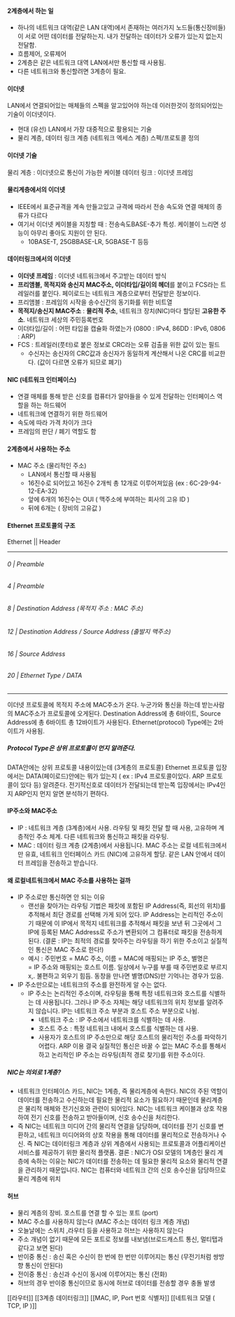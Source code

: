 #### 2계층에서 하는 일
- 하나의 네트워크 대역(같은 LAN 대역)에서 존재하는 여러가지 노드들(통신장비들)이 서로 어떤 데이터를 전달하는지. 내가 전달하는 데이터가 오류가 있는지 없는지 전달함.
- 흐름제어, 오류제어
- 2계층은 같은 네트워크 대역 LAN에서만 통신할 때 사용됨.
- 다른 네트워크와 통신할려면 3계층이 필요.

#### 이더넷
LAN에서 연결되어있는 매체들의 스펙을 알고있어야 하는데 이러한것이 정의되어있는 기술이 이더넷이다.
- 현대 (유선) LAN에서 가장 대중적으로 활용되는 기술
- 물리 계층, 데이터 링크 계층 (네트워크 엑세스 계층) 스펙/프로토콜 정의

#### 이더넷 기술
물리 계층 : 이더넷으로 통신이 가능한 케이블
데이터 링크 : 이더넷 프레임

#### 물리계층에서의 이더넷
- IEEE에서 표준규격을 계속 만들고있고 규격에 따라서 전송 속도와 연결 매체의 종류가 다르다
- 여기서 이더넷 케이블을 지칭할 때 : 전송속도BASE-추가 특성. 케이블이 느리면 성능이 아무리 좋아도 지원이 안 된다.
	- 10BASE-T, 25GBBASE-LR, 5GBASE-T 등등

#### 데이터링크에서의 이더넷
- **이더넷 프레임** : 이더넷 네트워크에서 주고받는 데이터 방식
-  **프리앰블, 목적지와 송신지 MAC주소, 이더타입/길이의 헤더**를 붙이고 FCS라는 트레일러를 붙인다. 페이로드는 네트워크 계층으로부터 전달받은 정보이다.
- 프리앰블 : 프레임의 시작을 송수신간의 동기화를 위한 비트열
- **목적지/송신지 MAC주소** : **물리적 주소**, 네트워크 장치(NIC)마다 할당된 **고유한 주소**. 네트워크 세상의 주민등록번호
- 이더타입/길이 : 어떤 타입을 캡슐화 하였는가 (0800 : IPv4, 86DD : IPv6, 0806 : ARP)
- FCS : 트레일러(풋터)로 붙은 정보로 CRC라는 오류 검출을 위한 값이 있는 필드
	- 수신자는 송신자의 CRC값과 송신자가 동일하게 계산해서 나온 CRC를 비교한다. (값이 다르면 오류가 되므로 폐기)

#### NIC (네트워크 인터페이스)
- 연결 매체를 통해 받은 신호를 컴퓨터가 알아들을 수 있게 전달하는 인터페이스 역할을 하는 하드웨어
- 네트워크에 연결하기 위한 하드웨어
- 속도에 따라 가격 차이가 크다
- 프레임의 판단 / 폐기 역할도 함
#### 2계층에서 사용하는 주소
- MAC 주소 (물리적인 주소)
	- LAN에서 통신할 때 사용됨
	- 16진수로 되어있고 16진수 2개씩 총 12개로 이루어져있음 (ex : 6C-29-94-12-EA-32)
	- 앞에 6개의 16진수는 OUI ( 맥주소에 부여하는 회사의 고유 ID )
	- 뒤에 6개는 ( 장비의 고유값 )

#### Ethernet 프로토콜의 구조
Ethernet || Header


------------
###### 0   | Preamble
###### 4   | Preamble
###### 8   | Destination Address (목적지 주소 : MAC 주소)
###### 12 | Destination Address / Source Address (출발지 맥주소)
###### 16 | Source Address 
###### 20 | Ethernet Type / DATA

---------
이더넷 프로토콜에 목적지 주소에 MAC주소가 온다. 누군가와 통신을 하는데 받는사람의 MAC주소가 프로토콜에 오게된다. Destination Address에 총 6바이트, Source Address에 총 6바이트 총 12바이트가 사용된다. Ethernet(protocol) Type에는 2바이트가 사용됨. 
##### Protocol Type은 상위 프로토콜이 먼지 알려준다.
DATA안에는 상위 프로토콜 내용이있는데 (3계층의 프로토콜) Ethernet 프로토콜 입장에서는 DATA(페이로드)안에는 뭐가 있는지 ( ex : IPv4 프로토콜이있다. ARP 프로토콜이 있다 등) 알려준다.
전기적신호로 데이터가 전달되는데 받는쪽 입장에서는 IPv4인지 ARP인지 먼지 알면 분석하기 편하다.

#### IP주소와 MAC주소
- IP : 네트워크 계층 (3계층)에서 사용. 라우팅 및 패킷 전달 할 때 사용, 고유하며 계층적인 주소 체계. 다른 네트워크와 통신하고 패킷을 라우팅.
- MAC : 데이터 링크 계층 (2계층)에서 사용됩니다. MAC 주소는 로컬 네트워크에서만 유효, 네트워크 인터페이스 카드 (NIC)에 고유하게 할당. 같은 LAN 안에서 데이터 프레임을 전송하고 받습니다.
#### 왜 로컬네트워크에서 MAC 주소를 사용하는 걸까
- IP 주소로만 통신하면 안 되는 이유
	- 랜선을 찾아가는 라우팅 기법은 패킷에 포함된 IP Address(즉, 회선의 위치)를 추적해서 최단 경로를 선택해 가게 되어 있다. IP Address는 논리적인 주소이기 때문에 이 IP에서 목적지 네트워크를 추적해서 패킷을 보낸 뒤 그곳에서 그 IP에 등록된 MAC Address로 주소가 변환되어 그 컴퓨터로 패킷을 전송하게 된다. (결론 : IP는 최적의 경로를 찾아주는 라우팅을 하기 위한 주소이고 실질적인 통신은 MAC 주소로 한다!)
	- 예시 : 주민번호 = MAC 주소, 이름 = MAC에 매핑되는 IP 주소, 별명은 = IP 주소와 매핑되는 호스트 이름. 일상에서 누구를 부를 때 주민번호로 부르지x,. 불편하고 외우기 힘듬. 동창을 만나면 별명(DNS)만 기억나는 경우가 있음.    
- IP 주소만으로는 네트워크의 주소를 완전하게 알 수는 없다.
	- IP 주소는 논리적인 주소이며, 라우팅을 통해 특정 네트워크와 호스트를 식별하는 데 사용됩니다. 그러나 IP 주소 자체는 해당 네트워크의 위치 정보를 알려주지 않습니다. IP는 네트워크 주소 부분과 호스트 주소 부분으로 나뉨. 
		- 네트워크 주소 : IP 주소에서 네트워크를 식별하는 데 사용.
		- 호스트 주소 : 특정 네트워크 내에서 호스트를 식별하는 데 사용.
		- 사용자가 호스트의 IP 주소만으로 해당 호스트의 물리적인 주소를 파악하기 어렵다. ARP 이용
결국 실질적인 통신은 바꿀 수 없는 MAC 주소를 통해서 하고 논리적인 IP 주소는 라우팅(최적 경로 찾기)를 위한 주소이다.

##### NIC는 의외로 1계층?
- 네트워크 인터페이스 카드, NIC는 1계층, 즉 물리계층에 속한다. NIC의 주된 역할이 데이터를 전송하고 수신하는데 필요한 물리적 요소가 필요하기 때문인데 물리계층은 물리적 매체와 전기신호와 관련이 되어있다. NIC는 네트워크 케이블과 상호 작용하여 전기 신호를 전송하고 받아들이며, 신호 송수신을 처리한다.
- 즉 NIC는 네트워크 미디어 간의 물리적 연결을 담당하며, 데이터를 전기 신호를 변환하고, 네트워크 미디어와의 상호 작용을 통해 데이터를 물리적으로 전송하거나 수신. 즉 NIC는 데이터링크 계층과 상위 계층에서 사용되는 프로토콜과 어플리케이션 서비스를 제공하기 위한 물리적 플랫폼.
결론 : NIC가 OSI 모델의 1계층인 물리 계층에 속하는 이유는 NIC가 데이터를 전송하는 데 필요한 물리적 요소와 물리적 연결을 관리하기 때문입니다. NIC는 컴퓨터와 네트워크 간의 신호 송수신을 담당하므로 물리 계층에 위치

#### 허브 
- 물리 계층의 장비. 호스트를 연결 할 수 있는 포트 (port)
- MAC 주소를 사용하지 않는다 (MAC 주소는 데이터 링크 계층 개념)
- 오늘날에는 스위치 ,라우터 등을 사용하고 허브는 사용하지 않는다
- 주소 개념이 없기 때문에 모든 포트로 정보를 내보냄(브로드캐스트 통신, 멀티탭과 같다고 보면 된다)
- 반이중 통신 : 송신 혹은 수신이 한 번에 한 번만 이루어지는 통신 (무전기처럼 쌍방향 통신이 안된다)
- 전이중 통신 : 송신과 수신이 동시에 이루어지는 통신 (전화)
- 허브의 경우 반이중 통신이므로 동시에 허브로 데이터를 전송할 경우 충돌 발생



[[라우터]]
[[3계층 데이터링크]]
[[MAC, IP, Port 번호 식별자]]
[[네트워크 모델 ( TCP, IP )]]
